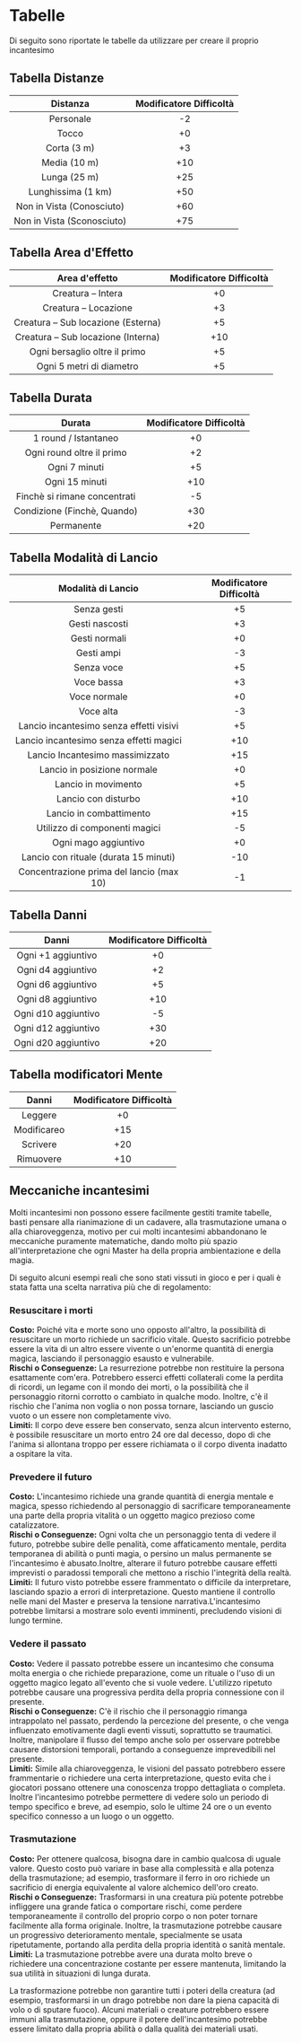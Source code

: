# Tabelle
Di seguito sono riportate le tabelle da utilizzare per creare il proprio incantesimo

## Tabella Distanze
| Distanza                    | Modificatore Difficoltà |
| :--------------------------:|:-----------------------:|
| Personale                   | -2                      |
| Tocco                       | +0                      |
| Corta (3 m)                 | +3                      |
| Media (10 m)                | +10                     |
| Lunga (25 m)                | +25                     |
| Lunghissima (1 km)          | +50                     |
| Non in Vista (Conosciuto)   | +60                     |
| Non in Vista (Sconosciuto)  | +75                     |

## Tabella Area d'Effetto
| Area d'effetto                      | Modificatore Difficoltà |
| :----------------------------------:|:-----------------------:|
| Creatura – Intera                   | +0                      |
| Creatura – Locazione                | +3                      |
| Creatura – Sub locazione (Esterna)  | +5                      |
| Creatura – Sub locazione (Interna)  | +10                     |
| Ogni bersaglio oltre il primo       | +5                      |
| Ogni 5 metri di diametro            | +5                      |

## Tabella Durata
| Durata                        | Modificatore Difficoltà |
| :----------------------------:|:-----------------------:|
| 1 round / Istantaneo          | +0                      |
| Ogni round oltre il primo     | +2                      |
| Ogni 7 minuti                 | +5                      |
| Ogni 15 minuti                | +10                     |
| Finchè si rimane concentrati  | -5                      |
| Condizione (Finchè, Quando)   | +30                     |
| Permanente                    | +20                     |

## Tabella Modalità di Lancio
| Modalità di Lancio                       | Modificatore Difficoltà |
| :---------------------------------------:|:-----------------------:|
| Senza gesti                              | +5                      |
| Gesti nascosti                           | +3                      |
| Gesti normali                            | +0                      |
| Gesti ampi                               | -3                      |
| Senza voce                               | +5                      |
| Voce bassa                               | +3                      |
| Voce normale                             | +0                      |
| Voce alta                                | -3                      |
| Lancio incantesimo senza effetti visivi  | +5                      |
| Lancio incantesimo senza effetti magici  | +10                     |
| Lancio Incantesimo massimizzato          | +15                     |
| Lancio in posizione normale              | +0                      |
| Lancio in movimento                      | +5                      |
| Lancio con disturbo                      | +10                     |
| Lancio in combattimento                  | +15                     |
| Utilizzo di componenti magici            | -5                      |
| Ogni mago aggiuntivo                     | +0                      |
| Lancio con rituale (durata 15 minuti)    | -10                     |
| Concentrazione prima del lancio (max 10) | -1                      |

## Tabella Danni
| Danni               | Modificatore Difficoltà |
| :------------------:|:-----------------------:|
| Ogni +1 aggiuntivo  | +0                      |
| Ogni d4 aggiuntivo  | +2                      |
| Ogni d6 aggiuntivo  | +5                      |
| Ogni d8 aggiuntivo  | +10                     |
| Ogni d10 aggiuntivo | -5                      |
| Ogni d12 aggiuntivo | +30                     |
| Ogni d20 aggiuntivo | +20                     |

## Tabella modificatori Mente
| Danni        | Modificatore Difficoltà |
| :-----------:|:-----------------------:|
| Leggere      | +0                      |
| Modificareo  | +15                     |
| Scrivere     | +20                     |
| Rimuovere    | +10                     |

## Meccaniche incantesimi
Molti incantesimi non possono essere facilmente gestiti tramite tabelle, basti pensare alla rianimazione di un cadavere, alla trasmutazione umana o alla chiaroveggenza, motivo per cui molti incantesimi abbandonano le meccaniche puramente matematiche, dando molto più spazio all'interpretazione che ogni Master ha della propria ambientazione e della magia.

Di seguito alcuni esempi reali che sono stati vissuti in gioco e per i quali è stata fatta una scelta narrativa più che di regolamento:

### Resuscitare i morti
**Costo:** Poiché vita e morte sono uno opposto all'altro, la possibilità di resuscitare un morto richiede un sacrificio vitale. Questo sacrificio potrebbe essere la vita di un altro essere vivente o un'enorme quantità di energia magica, lasciando il personaggio esausto e vulnerabile.  
**Rischi o Conseguenze:** La resurrezione potrebbe non restituire la persona esattamente com'era. Potrebbero esserci effetti collaterali come la perdita di ricordi, un legame con il mondo dei morti, o la possibilità che il personaggio ritorni corrotto o cambiato in qualche modo. Inoltre, c'è il rischio che l'anima non voglia o non possa tornare, lasciando un guscio vuoto o un essere non completamente vivo.  
**Limiti:** Il corpo deve essere ben conservato, senza alcun intervento esterno, è possibile resuscitare un morto entro 24 ore dal decesso, dopo di che l'anima si allontana troppo per essere richiamata o il corpo diventa inadatto a ospitare la vita.  

### Prevedere il futuro
**Costo:** L'incantesimo richiede una grande quantità di energia mentale e magica, spesso richiedendo al personaggio di sacrificare temporaneamente una parte della propria vitalità o un oggetto magico prezioso come catalizzatore.  
**Rischi o Conseguenze:** Ogni volta che un personaggio tenta di vedere il futuro, potrebbe subire delle penalità, come affaticamento mentale, perdita temporanea di abilità o punti magia, o persino un malus permanente se l'incantesimo è abusato.Inoltre, alterare il futuro potrebbe causare effetti imprevisti o paradossi temporali che mettono a rischio l'integrità della realtà.  
**Limiti:** Il futuro visto potrebbe essere frammentato o difficile da interpretare, lasciando spazio a errori di interpretazione. Questo mantiene il controllo nelle mani del Master e preserva la tensione narrativa.L'incantesimo potrebbe limitarsi a mostrare solo eventi imminenti, precludendo visioni di lungo termine.  

### Vedere il passato
**Costo:** Vedere il passato potrebbe essere un incantesimo che consuma molta energia o che richiede preparazione, come un rituale o l'uso di un oggetto magico legato all'evento che si vuole vedere. L'utilizzo ripetuto potrebbe causare una progressiva perdita della propria connessione con il presente.  
**Rischi o Conseguenze:** C'è il rischio che il personaggio rimanga intrappolato nel passato, perdendo la percezione del presente, o che venga influenzato emotivamente dagli eventi vissuti, soprattutto se traumatici. Inoltre, manipolare il flusso del tempo anche solo per osservare potrebbe causare distorsioni temporali, portando a conseguenze imprevedibili nel presente.  
**Limiti:** Simile alla chiaroveggenza, le visioni del passato potrebbero essere frammentarie o richiedere una certa interpretazione, questo evita che i giocatori possano ottenere una conoscenza troppo dettagliata o completa.   Inoltre l'incantesimo potrebbe permettere di vedere solo un periodo di tempo specifico e breve, ad esempio, solo le ultime 24 ore o un evento specifico connesso a un luogo o un oggetto.  

### Trasmutazione
**Costo:** Per ottenere qualcosa, bisogna dare in cambio qualcosa di uguale valore. Questo costo può variare in base alla complessità e alla potenza della trasmutazione; ad esempio, trasformare il ferro in oro richiede un sacrificio di energia equivalente al valore alchemico dell'oro creato.  
**Rischi o Conseguenze:** Trasformarsi in una creatura più potente potrebbe infliggere una grande fatica o comportare rischi, come perdere temporaneamente il controllo del proprio corpo o non poter tornare facilmente alla forma originale. Inoltre, la trasmutazione potrebbe causare un progressivo deterioramento mentale, specialmente se usata ripetutamente, portando alla perdita della propria identità o sanità mentale. 
**Limiti:** La trasmutazione potrebbe avere una durata molto breve o richiedere una concentrazione costante per essere mantenuta, limitando la sua utilità in situazioni di lunga durata.  

La trasformazione potrebbe non garantire tutti i poteri della creatura (ad esempio, trasformarsi in un drago potrebbe non dare la piena capacità di volo o di sputare fuoco). Alcuni materiali o creature potrebbero essere immuni alla trasmutazione, oppure il potere dell'incantesimo potrebbe essere limitato dalla propria abilità o dalla qualità dei materiali usati.  
